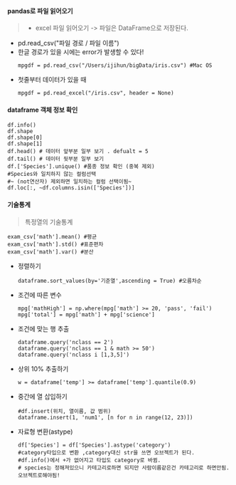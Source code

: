 <h4 id="pandas로-파일-읽어오기">pandas로 파일 읽어오기</h4>
<blockquote>
<ul>
<li>excel 파일 읽어오기 -&gt; 파일은 DataFrame으로 저장된다.</li>
</ul>
</blockquote>
<ul>
<li>pd.read_csv(&quot;파일 경로 / 파일 이름&quot;)</li>
<li>한글 경로가 있을 시에는 error가 발생할 수 있다!<pre><code>mpgdf = pd.read_csv(&quot;/Users/ijihun/bigData/iris.csv&quot;) #Mac OS</code></pre></li>
<li>첫줄부터 데이터가 있을 때 <pre><code>mpgdf = pd.read_excel(&quot;/iris.csv&quot;, header = None)</code></pre></li>
</ul>
<h4 id="dataframe-객체-정보-확인">dataframe 객체 정보 확인</h4>
<blockquote>
</blockquote>
<pre><code>df.info()
df.shape
df.shape[0] 
df.shape[1]
df.head() # 데이터 앞부분 일부 보기 . defualt = 5
df.tail() # 데이터 뒷부분 일부 보기
df.['Species'].unique() #품종 정보 확인 (중복 제외)
#Species와 일치하지 않는 컬럼선택
#~ (not연산자) 제외하면 일치하는 컬럼 선택이됨~
df.loc[:, ~df.columns.isin(['Species'])] </code></pre><h4 id="기술통계">기술통계</h4>
<blockquote>
<p>특정열의 기술통계</p>
</blockquote>
<pre><code>exam_csv['math'].mean() #평균
exam_csv['math'].std() #표준편차
exam_csv['math'].var() #분산</code></pre><ul>
<li>정렬하기<pre><code>dataframe.sort_values(by='기준열',ascending = True) #오름차순</code></pre></li>
<li>조건에 따른 변수<pre><code>mpg['mathHigh'] = np.where(mpg['math'] &gt;= 20, 'pass', 'fail')
mpg['total'] = mpg['math'] + mpg['science']</code></pre></li>
<li>조건에 맞는 행 추출<pre><code>dataframe.query('nclass == 2') 
dataframe.query('nclass == 1 &amp; math &gt;= 50')
dataframe.query('nclass i [1,3,5]')</code></pre></li>
<li>상위 10% 추출하기<pre><code>w = dataframe['temp'] &gt;= dataframe['temp'].quantile(0.9)</code></pre></li>
<li>중간에 열 삽입하기<pre><code>#df.insert(위치, 열이름, 값 범위)
dataframe.insert(1, 'num1', [n for n in range(12, 23)])</code></pre></li>
<li>자료형 변환(astype)<pre><code>df['Species'] = df['Species'].astype('category') 
#category타입으로 변환 ,category대신 str을 쓰면 오브젝트가 된다.
#df.info()에서 +가 없어지고 타입도 category로 바뀜.
# species는 정해져있으니 카테고리로하면 되지만 사람이름같은건 카테고리로 하면안됨. 오브젝트로해야됨!</code></pre></li>
</ul>